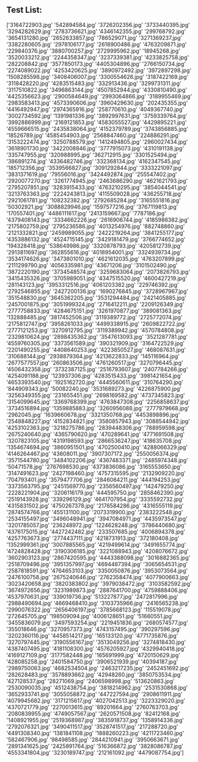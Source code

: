 Test List:
----------

['3164722903.jpg' '542894584.jpg' '3726202356.jpg' '3733440395.jpg'
 '3294282629.jpg' '2783736621.jpg' '4346142355.jpg' '299768792.jpg'
 '3654131280.jpg' '2652633857.jpg' '786529071.jpg' '3271369237.jpg'
 '3382280605.jpg' '2978106177.jpg' '2618900486.jpg' '4763209871.jpg'
 '229840376.jpg' '3880700257.jpg' '2729995962.jpg' '18945268.jpg'
 '3520033212.jpg' '2244358347.jpg' '3237339381.jpg' '4233825758.jpg'
 '282208842.jpg' '3577850173.jpg' '4405304896.jpg' '2766150734.jpg'
 '2274089022.jpg' '4253420625.jpg' '3890972492.jpg' '3972897298.jpg'
 '1508285598.jpg' '3408406007.jpg' '3300554626.jpg' '3187422169.jpg'
 '3118428220.jpg' '4283515483.jpg' '332913436.jpg' '3299731311.jpg'
 '3117510822.jpg' '3496863144.jpg' '4507852944.jpg' '4330810490.jpg'
 '4425356623.jpg' '2900584649.jpg' '2993064866.jpg' '3189955469.jpg'
 '2983583413.jpg' '4573390606.jpg' '3960429630.jpg' '202435355.jpg'
 '4416492947.jpg' '2974365916.jpg' '258770610.jpg' '4049367740.jpg'
 '3002734592.jpg' '1391981336.jpg' '3892997631.jpg' '3759339764.jpg'
 '3992886999.jpg' '2169121853.jpg' '4583055527.jpg' '4429895221.jpg'
 '4559666515.jpg' '2435838064.jpg' '4152379789.jpg' '3743856885.jpg'
 '18526789.jpg' '4585454903.jpg' '2568847460.jpg' '224886291.jpg'
 '3153222474.jpg' '3250788579.jpg' '1412494805.jpg' '2960027434.jpg'
 '3618901730.jpg' '3422008846.jpg' '3777915073.jpg' '4310191138.jpg'
 '335747955.jpg' '320988995.jpg' '362712915.jpg' '3301525494.jpg'
 '386891274.jpg' '4336482746.jpg' '332368134.jpg' '4162347545.jpg'
 '185712356.jpg' '3539566827.jpg' '3091292844.jpg' '3333221097.jpg'
 '3831371619.jpg' '79556016.jpg' '3424492874.jpg' '255547402.jpg'
 '2920077270.jpg' '3261774945.jpg' '2463686290.jpg' '4621621793.jpg'
 '2795207851.jpg' '3283915433.jpg' '4763210295.jpg' '3854044541.jpg'
 '3213763363.jpg' '2224243813.jpg' '4115509028.jpg' '436255718.jpg'
 '2921061781.jpg' '108232382.jpg' '2792685284.jpg' '3165551816.jpg'
 '50302921.jpg' '3088829946.jpg' '1597577216.jpg' '3767119813.jpg'
 '170557401.jpg' '4486111617.jpg' '2413159667.jpg' '7787186.jpg'
 '4379408143.jpg' '3334662226.jpg' '2616906744.jpg' '4185986382.jpg'
 '2175802759.jpg' '2795236586.jpg' '4013254976.jpg' '882748860.jpg'
 '2121332821.jpg' '2459989055.jpg' '2422219264.jpg' '3841255177.jpg'
 '4353886132.jpg' '4524715145.jpg' '3429181479.jpg' '3766774652.jpg'
 '194328418.jpg' '538649986.jpg' '3320878793.jpg' '4205812739.jpg'
 '2913811697.jpg' '362855616.jpg' '4018954001.jpg' '3324939734.jpg'
 '3534174626.jpg' '3473801010.jpg' '4621612035.jpg' '4763207899.jpg'
 '2111299790.jpg' '4056335981.jpg' '43671206.jpg' '3101502490.jpg'
 '3872220190.jpg' '3734548574.jpg' '3259683064.jpg' '2073826793.jpg'
 '3415435326.jpg' '3705989051.jpg' '4347515520.jpg' '4600427219.jpg'
 '281143123.jpg' '3953312516.jpg' '4061203382.jpg' '229746392.jpg'
 '2792546855.jpg' '2427200136.jpg' '1690276845.jpg' '3728967967.jpg'
 '351548830.jpg' '3645362205.jpg' '3531294484.jpg' '2421405885.jpg'
 '2457001875.jpg' '3051999324.jpg' '2716412211.jpg' '2209126349.jpg'
 '2777758833.jpg' '4284675151.jpg' '3261970877.jpg' '389081363.jpg'
 '132888485.jpg' '3817452506.jpg' '3119389772.jpg' '2725772074.jpg'
 '2175812747.jpg' '3958261033.jpg' '4499338915.jpg' '2609822722.jpg'
 '2777121253.jpg' '3270912795.jpg' '3119389942.jpg' '4570784808.jpg'
 '2329810624.jpg' '2898435362.jpg' '3547613093.jpg' '3521287781.jpg'
 '4559760305.jpg' '3373561589.jpg' '390321909.jpg' '3164722529.jpg'
 '2201490255.jpg' '4408640253.jpg' '4223850527.jpg' '468087631.jpg'
 '310688144.jpg' '2938879364.jpg' '4213622833.jpg' '145116964.jpg'
 '2677577557.jpg' '260863506.jpg' '4761260517.jpg' '3270796445.jpg'
 '4506432358.jpg' '3732387125.jpg' '2516793607.jpg' '2407784266.jpg'
 '4254091188.jpg' '123937306.jpg' '4283515433.jpg' '3981421654.jpg'
 '4653393540.jpg' '1925162720.jpg' '4445560611.jpg' '310764290.jpg'
 '844909343.jpg' '50082240.jpg' '3531689273.jpg' '4226875900.jpg'
 '3256349355.jpg' '231655451.jpg' '2698169582.jpg' '4737345823.jpg'
 '3154099645.jpg' '3369768399.jpg' '4763847308.jpg' '2256858637.jpg'
 '3734516894.jpg' '1359885883.jpg' '3260956088.jpg' '2777979668.jpg'
 '2962045.jpg' '1639660678.jpg' '3321350768.jpg' '4453898896.jpg'
 '2548848227.jpg' '4152834821.jpg' '3580857943.jpg' '3088544942.jpg'
 '4253102363.jpg' '3218275786.jpg' '2839448306.jpg' '788959598.jpg'
 '2675240640.jpg' '4365790620.jpg' '470289641.jpg' '4771691508.jpg'
 '3207823105.jpg' '4319198593.jpg' '2866536247.jpg' '418635708.jpg'
 '1354674694.jpg' '3860951501.jpg' '4702500410.jpg' '4288066329.jpg'
 '4146264467.jpg' '43608011.jpg' '3907307172.jpg' '2550056374.jpg'
 '3571544780.jpg' '3484102206.jpg' '4367483371.jpg' '2485974348.jpg'
 '50471578.jpg' '2767698530.jpg' '4373836086.jpg' '3165553650.jpg'
 '3147491623.jpg' '2427198460.jpg' '4757315595.jpg' '2132909220.jpg'
 '704793401.jpg' '3579477706.jpg' '2846084211.jpg' '444194253.jpg'
 '3373563795.jpg' '2451569770.jpg' '2356560497.jpg' '142479250.jpg'
 '2228221904.jpg' '3206116179.jpg' '444595750.jpg' '2858462390.jpg'
 '2519143928.jpg' '339296129.jpg' '4641707954.jpg' '3335592732.jpg'
 '4315831502.jpg' '4750267378.jpg' '2176584286.jpg' '4316555119.jpg'
 '2874574766.jpg' '455131100.jpg' '2073319900.jpg' '2383222548.jpg'
 '2534155497.jpg' '3496048941.jpg' '3947084971.jpg' '4435973547.jpg'
 '3201785057.jpg' '236248972.jpg' '1224628248.jpg' '3786440680.jpg'
 '4376175015.jpg' '4427242482.jpg' '233507685.jpg' '4006894378.jpg'
 '4257763673.jpg' '2774437111.jpg' '4218731913.jpg' '372180408.jpg'
 '1352999361.jpg' '3007885565.jpg' '4219499614.jpg' '3491655774.jpg'
 '4724828428.jpg' '3190306185.jpg' '3221088943.jpg' '4208076672.jpg'
 '3602903123.jpg' '2867420595.jpg' '4443388098.jpg' '3016882365.jpg'
 '2518709496.jpg' '3951357997.jpg' '4694467394.jpg' '3065654531.jpg'
 '2587818591.jpg' '4764653103.jpg' '3350050876.jpg' '3953073564.jpg'
 '2476100758.jpg' '2675240646.jpg' '2762358474.jpg' '4077900663.jpg'
 '3023420658.jpg' '3820383802.jpg' '3979038472.jpg' '3103582592.jpg'
 '3674972656.jpg' '3231989873.jpg' '2887641700.jpg' '4759888406.jpg'
 '4537970631.jpg' '339019736.jpg' '513227877.jpg' '2472817996.jpg'
 '2988490694.jpg' '4669468410.jpg' '3103735966.jpg' '2416565238.jpg'
 '2990076322.jpg' '2656406197.jpg' '3785668123.jpg' '115519078.jpg'
 '272645705.jpg' '198509094.jpg' '4006128651.jpg' '51660551.jpg'
 '3455836079.jpg' '3497593254.jpg' '2219451836.jpg' '2680574577.jpg'
 '355018646.jpg' '3270957373.jpg' '4743157495.jpg' '390297596.jpg'
 '3202360116.jpg' '4458514217.jpg' '165133120.jpg' '4771735876.jpg'
 '3270797445.jpg' '3190556167.jpg' '3513049256.jpg' '3274818430.jpg'
 '4387407495.jpg' '4181108300.jpg' '4576205927.jpg' '4329940418.jpg'
 '4169127109.jpg' '3177582448.jpg' '165691999.jpg' '4720150629.jpg'
 '428085258.jpg' '2401584750.jpg' '3906521939.jpg' '40394187.jpg'
 '2989750063.jpg' '4682534504.jpg' '2463217235.jpg' '2452451692.jpg'
 '282628483.jpg' '3578893662.jpg' '42948260.jpg' '3850753534.jpg'
 '427128537.jpg' '28271069.jpg' '2406598998.jpg' '513620863.jpg'
 '2530090035.jpg' '4512438754.jpg' '3818214962.jpg' '2531530868.jpg'
 '3652933741.jpg' '3055058872.jpg' '447227594.jpg' '2908611911.jpg'
 '4079945682.jpg' '3171215617.jpg' '4027042513.jpg' '3223329020.jpg'
 '4370721779.jpg' '2270013615.jpg' '89201664.jpg' '2760763703.jpg'
 '2080839955.jpg' '4749057567.jpg' '2620571508.jpg' '82412168.jpg'
 '1408921955.jpg' '2519368987.jpg' '3835918737.jpg' '1358914336.jpg'
 '2792076321.jpg' '3490411517.jpg' '3528741517.jpg' '217288720.jpg'
 '4491308340.jpg' '1381841108.jpg' '1888260223.jpg' '4211723460.jpg'
 '582467906.jpg' '98498585.jpg' '2844210941.jpg' '3950663671.jpg'
 '2891341625.jpg' '2425891764.jpg' '516366872.jpg' '3828086787.jpg'
 '4553341804.jpg' '3230189747.jpg' '212161092.jpg' '4479087754.jpg']
